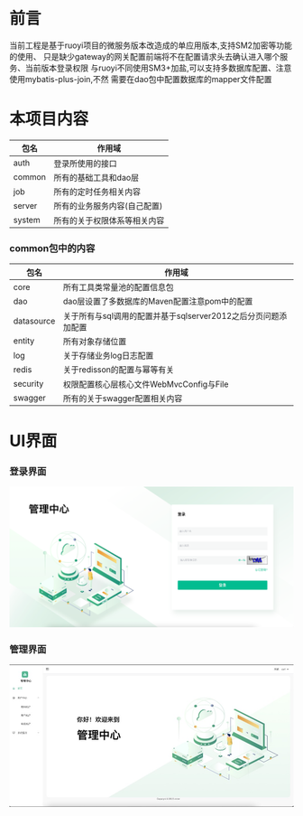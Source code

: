 # 前言
当前工程是基于ruoyi项目的微服务版本改造成的单应用版本,支持SM2加密等功能的使用、
只是缺少gateway的网关配置前端将不在配置请求头去确认进入哪个服务、当前版本登录权限
与ruoyi不同使用SM3+加盐,可以支持多数据库配置、注意使用mybatis-plus-join,不然
需要在dao包中配置数据库的mapper文件配置

# 本项目内容
| 包名     | 作用域             |
|--------|-----------------|
| auth   | 登录所使用的接口        | 
| common | 所有的基础工具和dao层    | 
| job    | 所有的定时任务相关内容     | 
| server | 所有的业务服务内容(自己配置) | 
| system | 所有的关于权限体系等相关内容  | 

### common包中的内容
| 包名         | 作用域                                     |
|------------|-----------------------------------------|
| core       | 所有工具类常量池的配置信息包                          | 
| dao        | dao层设置了多数据库的Maven配置注意pom中的配置            | 
| datasource | 关于所有与sql调用的配置并基于sqlserver2012之后分页问题添加配置 | 
| entity     | 所有对象存储位置                                | 
| log        | 关于存储业务log日志配置                           | 
| redis      | 关于redisson的配置与幂等有关                      | 
| security   | 权限配置核心层核心文件WebMvcConfig与File            | 
| swagger    | 所有的关于swagger配置相关内容                      | 


# UI界面
### 登录界面
![登录界面](images/login.png "登录界面.png")

### 管理界面
![管理界面](images/manage-ui.jpg "管理界面.jpg")